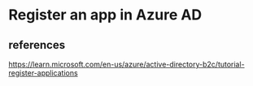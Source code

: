 # Register an app in Azure AD

## references

https://learn.microsoft.com/en-us/azure/active-directory-b2c/tutorial-register-applications
